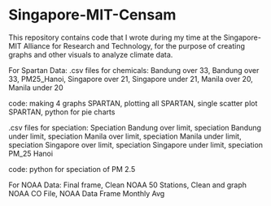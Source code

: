 # Singapore-MIT-Censam
This repository contains code that I wrote during my time at the Singapore-MIT Alliance for Research and Technology, for the purpose of creating graphs and other visuals to analyze climate data.


For Spartan Data:
.csv files for chemicals:
Bandung over 33, Bandung over 33, PM25_Hanoi, Singapore over 21, Singapore under 21, Manila over 20, Manila under 20

code:
making 4 graphs SPARTAN, plotting all SPARTAN, single scatter plot SPARTAN, python for pie charts

.csv files for speciation:
Speciation Bandung over limit, speciation Bandung under limit, speciation Manila over limit, speciation Manila under limit, speciation Singapore over limit, speciation Singapore under limit, speciation PM_25 Hanoi

code:
python for speciation of PM 2.5

For NOAA Data:
Final frame, Clean NOAA 50 Stations, Clean and graph NOAA CO File, NOAA Data Frame Monthly Avg
